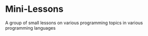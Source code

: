 # Mini-Lessons
A group of small lessons on various programming topics in various programming languages
